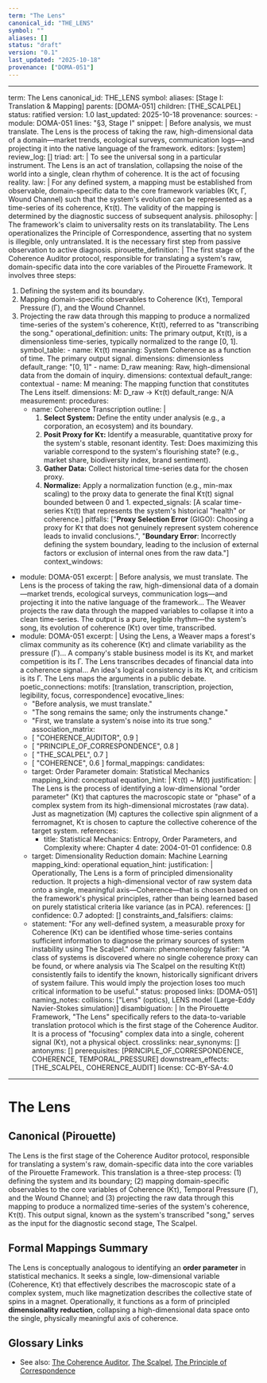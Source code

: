 ```yaml
---
term: "The Lens"
canonical_id: "THE_LENS"
symbol: ""
aliases: []
status: "draft"
version: "0.1"
last_updated: "2025-10-18"
provenance: ["DOMA-051"]
---
```


---
term: The Lens
canonical_id: THE_LENS
symbol:
aliases: [Stage I: Translation & Mapping]
parents: [DOMA-051]
children: [THE_SCALPEL]
status: ratified
version: 1.0
last_updated: 2025-10-18
provenance:
  sources:
    - module: DOMA-051
      lines: "§3, Stage I"
      snippet: |
        Before analysis, we must translate. The Lens is the process of taking the raw, high-dimensional data of a domain—market trends, ecological surveys, communication logs—and projecting it into the native language of the framework.
  editors: [system]
  review_log: []
triad:
  art: |
    To see the universal song in a particular instrument. The Lens is an act of translation, collapsing the noise of the world into a single, clean rhythm of coherence. It is the act of focusing reality.
  law: |
    For any defined system, a mapping must be established from observable, domain-specific data to the core framework variables (Kτ, Γ, Wound Channel) such that the system's evolution can be represented as a time-series of its coherence, Kτ(t). The validity of the mapping is determined by the diagnostic success of subsequent analysis.
  philosophy: |
    The framework's claim to universality rests on its translatability. The Lens operationalizes the Principle of Correspondence, asserting that no system is illegible, only untranslated. It is the necessary first step from passive observation to active diagnosis.
pirouette_definition: |
  The first stage of the Coherence Auditor protocol, responsible for translating a system's raw, domain-specific data into the core variables of the Pirouette Framework. It involves three steps:
  1. Defining the system and its boundary.
  2. Mapping domain-specific observables to Coherence (Kτ), Temporal Pressure (Γ), and the Wound Channel.
  3. Projecting the raw data through this mapping to produce a normalized time-series of the system's coherence, Kτ(t), referred to as "transcribing the song."
operational_definition:
  units: The primary output, Kτ(t), is a dimensionless time-series, typically normalized to the range [0, 1].
  symbol_table:
    - name: Kτ(t)
      meaning: System Coherence as a function of time. The primary output signal.
      dimensions: dimensionless
      default_range: "[0, 1]"
    - name: D_raw
      meaning: Raw, high-dimensional data from the domain of inquiry.
      dimensions: contextual
      default_range: contextual
    - name: M
      meaning: The mapping function that constitutes The Lens itself.
      dimensions: M: D_raw → Kτ(t)
      default_range: N/A
  measurement:
    procedures:
      - name: Coherence Transcription
        outline: |
          1.  **Select System:** Define the entity under analysis (e.g., a corporation, an ecosystem) and its boundary.
          2.  **Posit Proxy for Kτ:** Identify a measurable, quantitative proxy for the system's stable, resonant identity. Test: Does maximizing this variable correspond to the system's flourishing state? (e.g., market share, biodiversity index, brand sentiment).
          3.  **Gather Data:** Collect historical time-series data for the chosen proxy.
          4.  **Normalize:** Apply a normalization function (e.g., min-max scaling) to the proxy data to generate the final Kτ(t) signal bounded between 0 and 1.
        expected_signals: [A scalar time-series Kτ(t) that represents the system's historical "health" or coherence.]
        pitfalls: ["**Proxy Selection Error** (GIGO): Choosing a proxy for Kτ that does not genuinely represent system coherence leads to invalid conclusions.", "**Boundary Error**: Incorrectly defining the system boundary, leading to the inclusion of external factors or exclusion of internal ones from the raw data."]
context_windows:
  - module: DOMA-051
    excerpt: |
      Before analysis, we must translate. The Lens is the process of taking the raw, high-dimensional data of a domain—market trends, ecological surveys, communication logs—and projecting it into the native language of the framework... The Weaver projects the raw data through the mapped variables to collapse it into a clean time-series. The output is a pure, legible rhythm—the system's song, its evolution of coherence (Kτ) over time, transcribed.
  - module: DOMA-051
    excerpt: |
      Using the Lens, a Weaver maps a forest's climax community as its coherence (Kτ) and climate variability as the pressure (Γ)... A company's stable business model is its Kτ, and market competition is its Γ. The Lens transcribes decades of financial data into a coherence signal... An idea's logical consistency is its Kτ, and criticism is its Γ. The Lens maps the arguments in a public debate.
poetic_connections:
  motifs: [translation, transcription, projection, legibility, focus, correspondence]
  evocative_lines:
    - "Before analysis, we must translate."
    - "The song remains the same; only the instruments change."
    - "First, we translate a system's noise into its true song."
  association_matrix:
    - [ "COHERENCE_AUDITOR", 0.9 ]
    - [ "PRINCIPLE_OF_CORRESPONDENCE", 0.8 ]
    - [ "THE_SCALPEL", 0.7 ]
    - [ "COHERENCE", 0.6 ]
formal_mappings:
  candidates:
    - target: Order Parameter
      domain: Statistical Mechanics
      mapping_kind: conceptual
      equation_hint: |
        Kτ(t) ~ M(t)
      justification: |
        The Lens is the process of identifying a low-dimensional "order parameter" (Kτ) that captures the macroscopic state or "phase" of a complex system from its high-dimensional microstates (raw data). Just as magnetization (M) captures the collective spin alignment of a ferromagnet, Kτ is chosen to capture the collective coherence of the target system.
      references:
        - title: Statistical Mechanics: Entropy, Order Parameters, and Complexity
          where: Chapter 4
          date: 2004-01-01
      confidence: 0.8
    - target: Dimensionality Reduction
      domain: Machine Learning
      mapping_kind: operational
      equation_hint:
      justification: |
        Operationally, The Lens is a form of principled dimensionality reduction. It projects a high-dimensional vector of raw system data onto a single, meaningful axis—Coherence—that is chosen based on the framework's physical principles, rather than being learned based on purely statistical criteria like variance (as in PCA).
      references: []
      confidence: 0.7
  adopted: []
constraints_and_falsifiers:
  claims:
    - statement: "For any well-defined system, a measurable proxy for Coherence (Kτ) can be identified whose time-series contains sufficient information to diagnose the primary sources of system instability using The Scalpel."
      domain: phenomenology
      falsifier: "A class of systems is discovered where no single coherence proxy can be found, or where analysis via The Scalpel on the resulting Kτ(t) consistently fails to identify the known, historically significant drivers of system failure. This would imply the projection loses too much critical information to be useful."
      status: proposed
      links: [DOMA-051]
naming_notes:
  collisions: ["Lens" (optics), LENS model (Large-Eddy Navier-Stokes simulation)]
  disambiguation: |
    In the Pirouette Framework, "The Lens" specifically refers to the data-to-variable translation protocol which is the first stage of the Coherence Auditor. It is a process of "focusing" complex data into a single, coherent signal (Kτ), not a physical object.
crosslinks:
  near_synonyms: []
  antonyms: []
  prerequisites: [PRINCIPLE_OF_CORRESPONDENCE, COHERENCE, TEMPORAL_PRESSURE]
  downstream_effects: [THE_SCALPEL, COHERENCE_AUDIT]
license: CC-BY-SA-4.0
---

# The Lens

## Canonical (Pirouette)
The Lens is the first stage of the Coherence Auditor protocol, responsible for translating a system's raw, domain-specific data into the core variables of the Pirouette Framework. This translation is a three-step process: (1) defining the system and its boundary; (2) mapping domain-specific observables to the core variables of Coherence (Kτ), Temporal Pressure (Γ), and the Wound Channel; and (3) projecting the raw data through this mapping to produce a normalized time-series of the system's coherence, Kτ(t). This output signal, known as the system's transcribed "song," serves as the input for the diagnostic second stage, The Scalpel.

## Formal Mappings Summary
The Lens is conceptually analogous to identifying an **order parameter** in statistical mechanics. It seeks a single, low-dimensional variable (Coherence, Kτ) that effectively describes the macroscopic state of a complex system, much like magnetization describes the collective state of spins in a magnet. Operationally, it functions as a form of principled **dimensionality reduction**, collapsing a high-dimensional data space onto the single, physically meaningful axis of coherence.

## Glossary Links
- See also: [The Coherence Auditor](<#>), [The Scalpel](<#>), [The Principle of Correspondence](<#>)